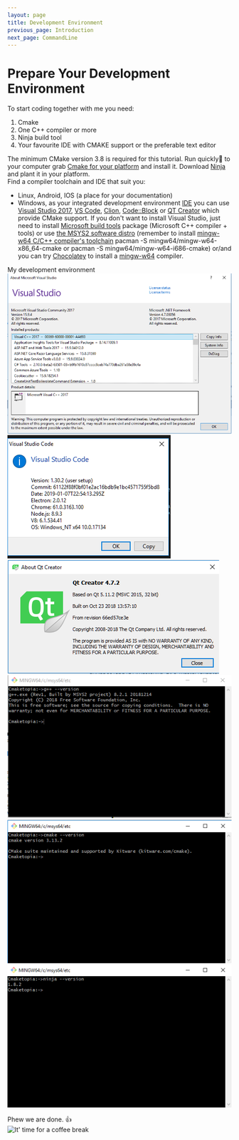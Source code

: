 ```yaml
---
layout: page
title: Development Environment
previous_page: Introduction
next_page: CommandLine
---
```


# Prepare Your Development Environment

To start coding together with me you need:

1. Cmake
2. One C++ compiler or more
3. Ninja build tool
4. Your favourite IDE with CMAKE support or the preferable text editor

The minimum CMake version 3.8 is required for this tutorial. Run quickly:runner: to your computer grab [Cmake for your platform](https://cmake.org/download/) and install it. Download [Ninja](https://ninja-build.org/) and plant it in your platform.  
Find a compiler toolchain and IDE that suit you:

* Linux, Android, IOS (a place for your documentation)
* Windows, as your integrated development environment [IDE](https://en.wikipedia.org/wiki/Integrated_development_environment) you can use [Visual Studio 2017](https://docs.microsoft.com/en-us/visualstudio/install/install-visual-studio?view=vs-2017), [VS Code](https://code.visualstudio.com/), [Clion](https://www.jetbrains.com/clion/), [Code::Block](http://www.codeblocks.org/) or [QT Creator](https://www.qt.io/qt-features-libraries-apis-tools-and-ide/) which provide CMake support. If you don't want to install Visual Studio, just need to install [Microsoft build tools](https://www.visualstudio.com/downloads/#build-tools-for-visual-studio-2017) package (Microsoft C++ compiler + tools) or use [the MSYS2  software distro](https://www.msys2.org) (remember to install [mingw-w64 C/C++ compiler's toolchain](https://github.com/Alexpux/MINGW-packages) pacman -S mingw64/mingw-w64-x86_64-cmake or pacman -S mingw64/mingw-w64-i686-cmake) or/and you can try [Chocolatey](https://chocolatey.org/packages/mingw) to install a [mingw-w64](https://mingw-w64.org/doku.php) compiler.

My development environment  
![VS2017](../assets/Vs2017.png)
![VsCode](../assets/VsCode.png)
![QTCreator](../assets/QTCreator.png)
![g++](../assets/g++.png)
![Cmake](../assets/cmake.png)
![ninja](../assets/ninja.png)

Phew we are done. :+1:  
![It' time for a coffee break](http://events.hooverlibrary.org/images/events/hoover/coffeepitch.jpg "It' time for a coffee break")